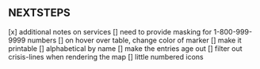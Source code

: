 NEXTSTEPS
---------

[x] additional notes on services
[] need to provide masking for 1-800-999-9999 numbers
[] on hover over table, change color of marker
[] make it printable
[] alphabetical by name
[] make the entries age out
[] filter out crisis-lines when rendering the map
[] little numbered icons

